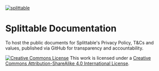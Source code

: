 [![splittable](https://raw.githubusercontent.com/locatable/splittable-docs/master/images/splittable-logo.png)](https://www.splittable.co/)

# Splittable Documentation

To host the public documents for Splittable's Privacy Policy, T&Cs and values, published via GitHub for transparency and accountability.

[![Creative Commons License](https://i.creativecommons.org/l/by-sa/4.0/88x31.png)](http://creativecommons.org/licenses/by-sa/4.0/)
This work is licensed under a [Creative Commons Attribution-ShareAlike 4.0 International License](http://creativecommons.org/licenses/by-sa/4.0/).
